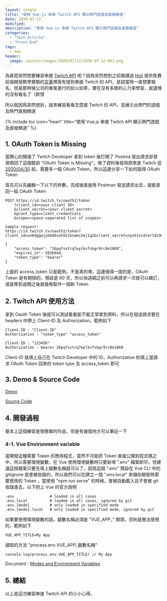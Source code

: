 ```yaml
---
layout: single
title: "使用 Vue.js 串接 Twitch API 顯示熱門遊戲及直撥頻道"
date: 2020-07-12
modified:
description: "使用 Vue.js 串接 Twitch API 顯示熱門遊戲及直撥頻道"
categories:
  - "Tech Article"
  - "Front-End"
tags:
  - Vue
header:
  image: /assets/images/2020/07/12/2020-07-12-001.png
---
```


為甚麼突然想要練習串接 [Twitch API](https://dev.twitch.tv/docs/api) 呢？因爲突然想到之前閱讀過 [Huli](https://blog.huli.tw/) 提供免費前端開發教學實驗的[文章](https://blog.huli.tw/2017/06/03/frontend-tutorial-experiment/)裡面有提到串接 Twitch 的 API，是說當時一直想要報名，但是那時候公司的專案進行的如火如荼，實在沒有多餘的心力來學習，就遺憾的沒有報名了（飲恨

所以就因爲突然想到，就來練習看看怎麼接 Twitch 的 API，並展示出熱門的遊戲及熱門直撥頻道

<!-- Table of Contents -->

{% include toc icon="heart" title="使用 Vue.js 串接 Twitch API 顯示熱門遊戲及直撥頻道" %}

## 1. OAuth Token is Missing

當開心的開通了 Twitch Developer 拿到 token 後打開了 Postma 發出請求卻發現噴回了這個錯誤 "OAuth Token is Missing"，做了資料後發現原來是 Twitch 從 [2020/04/30](https://discuss.dev.twitch.tv/t/requiring-oauth-for-helix-twitch-api-endpoints/23916) 起，需要多一個 OAuth Token，所以這邊分享一下如何取得 OAuth Token

首先可以先編輯一下以下的參數，完成後直接用 Postman 發送請求出去，就能拿回一組 OAuth Token

```
POST https://id.twitch.tv/oauth2/token
    ?client_id=<your client ID>
    &client_secret=<your client secret>
    &grant_type=client_credentials
    &scope=<space-separated list of scopes>

Sample request:
https://id.twitch.tv/oauth2/token?client_id=uo6dggojyb8d6soh92zknwmi5ej1q2&client_secret=nyo51xcdrerl8z9m56w9w6wg&grant_type=client_credentials

{
    "access_token": "26pqfsvtrq7wylkvfsbgr9rc8e1860",
    "expires_in": 5656644,
    "token_type": "bearer"
}
```

上面的 access_token 只是範例，不是真的唷，這邊值得一提的是，OAuth Token 是有期限的，預設是 60 天，所以快過期之前可以再請求一次就可以續訂，或是等到過期之後直接再製作一個新 Token

## 2. Twitch API 使用方法

拿到 Oauth Token 後就可以測試看看能不能正常拿到資料，所以在發送請求要在 headers 中帶上 Client-ID 及 Authorization，範例如下

```
Client-ID : "Client-ID"
Authorization : "token_type" "access_token"

Client-ID : "123456"
Authorization : bearer 26pqfsvtrq7wylkvfsbgr9rc8e1860
```

Client-ID 就填上自己在 Twitch Developer 中的 ID，Authorization 則填上當請求 OAuth Token 回來的 token type 及 access_token 即可

## 3. Demo & Source Code

[Demo](https://vue-twitch-api.netlify.app/)

[Source Code](https://github.com/llovvoll/vue-twitch-api)

## 4. 開發過程

基本上這個練習是很簡單的作品，但是有幾個地方可以筆記一下

### 4-1. Vue Environment variable

當開發這種需要 Token 的應用程式，當然不可能把 Token 直接公開到程式碼之中，所以需要環境變數，在 Vue 使用環境變數時只要新增 ".env" 檔案即可，但建議這個檔案只要先填上變數名稱就可以了，因爲這個 ".env" 預設在 Vue CLI 中的 gitignore 是會被收錄的，所以我們可以在建立一個 ".env.local" 來儲存開發時需要使用的 Token ，當使用 "npm run serve" 的時候，會被自動載入且不會被 git 收錄進去，以下附上 Vue 的官方說明

```
.env                # loaded in all cases
.env.local          # loaded in all cases, ignored by git
.env.[mode]         # only loaded in specified mode
.env.[mode].local   # only loaded in specified mode, ignored by git
```

如果要使用環境變數的話，變數名稱必須是 "VUE_APP\_" 開頭，否則是無法使用的，範例如下

```
VUE_APP_TITLE=My App
```

讀取的方法 \"process.env.VUE_APP\_變數名稱"

```
console.log(process.env.VUE_APP_TITLE) // My App
```

Document : [Modes and Environment Variables](https://cli.vuejs.org/guide/mode-and-env.html#modes)

## 5. 總結

以上是這次練習串接 Twitch API 的小小心得。
